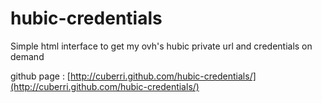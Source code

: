 hubic-credentials
=================

Simple html interface to get my ovh's hubic private url and credentials on demand

github page : [http://cuberri.github.com/hubic-credentials/](http://cuberri.github.com/hubic-credentials/)
